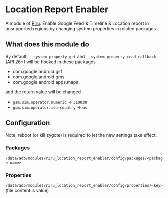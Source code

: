 # Location Report Enabler

A module of [Riru](https://github.com/RikkaApps/Riru). Enable Google Feed & Timeline & Location report in unsupported regions by changing system properties in related packages.

## What does this module do

By default, `__system_property_get` and `__system_property_read_callback` (API 26+) will be hooked in these packages

* com.google.android.gsf
* com.google.android.gms
* com.google.android.apps.maps

and the return value will be changed

* `gsm.sim.operator.numeric` -> `310030`
* `gsm.sim.operator.iso-country` -> `us`

## Configuration

Note, reboot (or kill zygote) is required to let the new settings take effect.

### Packages

`/data/adb/modules/riru_location_report_enabler/config/packages/<package name>`

### Properties

`/data/adb/modules/riru_location_report_enabler/config/properties/<key>` (file content is value)